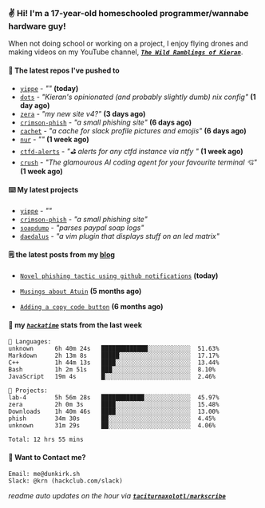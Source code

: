 ### ✌️ Hi! I'm a 17-year-old homeschooled programmer/wannabe hardware guy!

When not doing school or working on a project, I enjoy flying drones and making videos on my YouTube channel, [**_`The Wild Ramblings of Kieran`_**](https://youtube.com/@kieran.rambles).

#### 👷 The latest repos I've pushed to

- [`yippe`](https://github.com/taciturnaxolotl/yippe) - _""_ **(today)**
- [`dots`](https://github.com/taciturnaxolotl/dots) - _"Kieran's opinionated (and probably slightly dumb) nix config"_ **(1 day ago)**
- [`zera`](https://github.com/taciturnaxolotl/zera) - _"my new site v4?"_ **(3 days ago)**
- [`crimson-phish`](https://github.com/taciturnaxolotl/crimson-phish) - _"a small phishing site"_ **(6 days ago)**
- [`cachet`](https://github.com/taciturnaxolotl/cachet) - _"a cache for slack profile pictures and emojis"_ **(6 days ago)**
- [`nur`](https://github.com/charmbracelet/nur) - _""_ **(1 week ago)**
- [`ctfd-alerts`](https://github.com/taciturnaxolotl/ctfd-alerts) - _"⛳ alerts for any ctfd instance via ntfy "_ **(1 week ago)**
- [`crush`](https://github.com/charmbracelet/crush) - _"The glamourous AI coding agent for your favourite terminal 💘"_ **(1 week ago)**

#### ⌨️ My latest projects

- [`yippe`](https://github.com/taciturnaxolotl/yippe) - _""_
- [`crimson-phish`](https://github.com/taciturnaxolotl/crimson-phish) - _"a small phishing site"_
- [`soapdump`](https://github.com/taciturnaxolotl/soapdump) - _"parses paypal soap logs"_
- [`daedalus`](https://github.com/taciturnaxolotl/daedalus) - _"a vim plugin that displays stuff on an led matrix"_

#### 🗒️ the latest posts from my [blog](https://dunkirk.sh)

- [`Novel phishing tactic using github notifications`](https://dunkirk.sh/blog/github-phishing/) **(today)**

- [`Musings about Atuin`](https://dunkirk.sh/blog/atuin/) **(5 months ago)**

- [`Adding a copy code button`](https://dunkirk.sh/blog/adding-a-copy-button/) **(6 months ago)**



#### 📡 my [_`hackatime`_](https://waka.hackclub.com) stats from the last week

```text
💾 Languages:
unknown      6h 40m 24s   █████████████░░░░░░░░░░░░  51.63%
Markdown     2h 13m 8s    █████░░░░░░░░░░░░░░░░░░░░  17.17%
C++          1h 44m 13s   ████░░░░░░░░░░░░░░░░░░░░░  13.44%
Bash         1h 2m 51s    ███░░░░░░░░░░░░░░░░░░░░░░  8.10%
JavaScript   19m 4s       █░░░░░░░░░░░░░░░░░░░░░░░░  2.46%

💼 Projects:
lab-4        5h 56m 28s   ████████████░░░░░░░░░░░░░  45.97%
zera         2h 0m 3s     ████░░░░░░░░░░░░░░░░░░░░░  15.48%
Downloads    1h 40m 46s   ████░░░░░░░░░░░░░░░░░░░░░  13.00%
phish        34m 30s      ██░░░░░░░░░░░░░░░░░░░░░░░  4.45%
unknown      31m 29s      ██░░░░░░░░░░░░░░░░░░░░░░░  4.06%

Total: 12 hrs 55 mins
```

#### 📮 Want to Contact me?

```text
Email: me@dunkirk.sh
Slack: @krn (hackclub.com/slack)
```

_readme auto updates on the hour via [**`taciturnaxolotl/markscribe`**](https://github.com/taciturnaxolotl/markscribe)_
